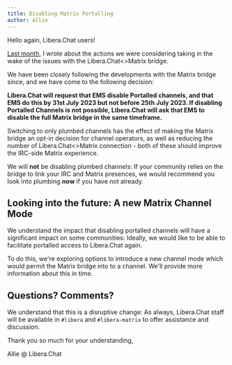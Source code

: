 ```yaml
---
title: Disabling Matrix Portalling 
author: Allie
---
```


Hello again, Libera.Chat users!

[Last month][prev], I wrote about the actions we were considering taking in
the wake of the issues with the Libera.Chat<>Matrix bridge.

We have been closely following the developments with the Matrix bridge since,
and we have come to the following decision:

**Libera.Chat will request that EMS disable Portalled channels, and that EMS
do this by 31st July 2023 but not before 25th July 2023.
If disabling Portalled Channels is not possible, Libera.Chat will ask that
EMS to disable the full Matrix bridge in the same timeframe.**

Switching to only plumbed channels has the effect of making the Matrix bridge
an opt-in decision for channel operators, as well as reducing the number of
Libera.Chat<>Matrix connection - both of these should improve the
IRC-side Matrix experience.

We will **not** be disabling plumbed channels: If your community relies on
the bridge to link your IRC and Matrix presences, we would recommend
you look into plumbing **now** if you have not already.

## Looking into the future: A new Matrix Channel Mode

We understand the impact that disabling portalled channels will have a
significant impact on some communities: Ideally, we would like to be able to
facilitate portalled access to Libera.Chat again.

To do this, we're exploring options to introduce a new channel mode which
would permit the Matrix bridge into to a channel.
We'll provide more information about this in time.

## Questions? Comments?

We understand that this is a disruptive change: As always,
Libera.Chat staff will be available in `#libera` and `#libera-matrix` to
offer assistance and discussion.

Thank you so much for your understanding,

Allie @ Libera.Chat

[prev]: https://libera.chat/news/Matrix-irc-bridge-updates
